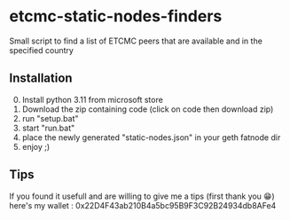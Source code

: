 # etcmc-static-nodes-finders
Small script to find a list of ETCMC peers that are available and in the specified country

## Installation
0) Install python 3.11 from microsoft store
1) Download the zip containing code (click on code then download zip)
2) run "setup.bat"
3) start "run.bat"
4) place the newly generated "static-nodes.json" in your geth fatnode dir
5) enjoy ;)

## Tips
If you found it usefull and are willing to give me a tips (first thank you 😁) here's my wallet :
0x22D4F43ab210B4a5bc95B9F3C92B24934db8AFe4
